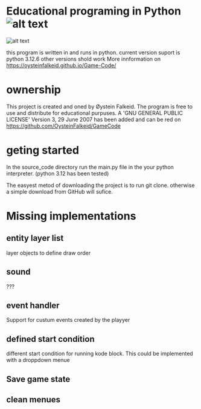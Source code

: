 # Educational programing in Python ![alt text](https://github.com/OysteinFalkeid/GameCode/blob/main/src/sprites/icon.png)
![alt text](https://github.com/OysteinFalkeid/GameCode/blob/main/src/sprites/Screenshot.png)

this program is written in and runs in python.
current version suport is python 3.12.6 other versions shold work
More innformation on https://oysteinfalkeid.github.io/Game-Code/

# ownership
This project is created and oned by Øystein Falkeid.
The program is free to use and distribute for educational purpuses.
A 'GNU GENERAL PUBLIC LICENSE' Version 3, 29 June 2007 has been added and 
can be red on https://github.com/OysteinFalkeid/GameCode

# geting started
In the source_code directory run the main.py file in the your python interpreter. (python 3.12 has been tested)

The easyest metod of downloading the project is to run git clone. otherwise a simple download from GitHub will sufice.

# Missing implementations

## entity layer list
layer objects to define draw order

## sound
???

## event handler 
Support for custum events created by the playyer

## defined start condition
different start condition for running kode block. 
This could be implemented with a droppdown menue

## Save game state

## clean menues












